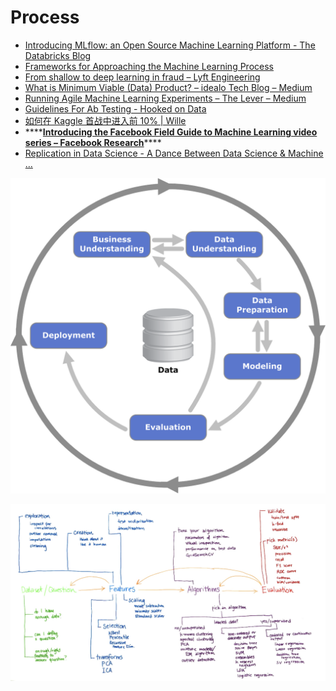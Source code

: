 # Process

* [Introducing MLflow: an Open Source Machine Learning Platform - The Databricks Blog](https://databricks.com/blog/2018/06/05/introducing-mlflow-an-open-source-machine-learning-platform.html)
* [Frameworks for Approaching the Machine Learning Process](https://www.kdnuggets.com/2018/05/general-approaches-machine-learning-process.html)
* [From shallow to deep learning in fraud – Lyft Engineering](https://eng.lyft.com/from-shallow-to-deep-learning-in-fraud-9dafcbcef743)
* [What is Minimum Viable \(Data\) Product? – idealo Tech Blog – Medium](https://medium.com/idealo-tech-blog/what-is-minimum-viable-data-product-49269e338d85)
* [Running Agile Machine Learning Experiments – The Lever – Medium](https://medium.com/the-lever/running-agile-machine-learning-experiments-4d500314ab11)
* [Guidelines For Ab Testing - Hooked on Data](http://hookedondata.org/Guidelines-for-AB-Testing/)
* [如何在 Kaggle 首战中进入前 10% \| Wille](https://dnc1994.com/2016/04/rank-10-percent-in-first-kaggle-competition/)
* \*\*\*\*[**Introducing the Facebook Field Guide to Machine Learning video series – Facebook Research**](https://research.fb.com/the-facebook-field-guide-to-machine-learning-video-series/)\*\*\*\*
* [Replication in Data Science - A Dance Between Data Science & Machine …](https://www.slideshare.net/JuneAndrews/replication-in-data-science-a-dance-between-data-science-machine-learning-strata-2016)

![](.gitbook/assets/image%20%2832%29.png)



![](.gitbook/assets/image%20%2860%29.png)

